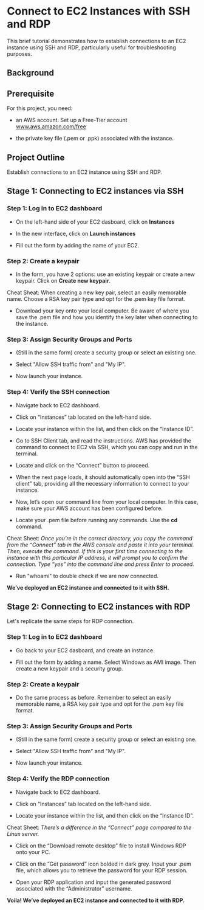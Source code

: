 # Connect to EC2 Instances with SSH and RDP

This brief tutorial demonstrates how to establish connections to an EC2 instance using SSH and RDP, particularly useful for troubleshooting purposes.

## Background



## Prerequisite

For this project, you need:

- an AWS account. Set up a Free-Tier account www.aws.amazon.com/free

- the private key file (.pem or .ppk) associated with the instance.


## Project Outline

Establish connections to an EC2 instance using SSH and RDP.


## Stage 1: Connecting to EC2 instances via SSH


### Step 1: Log in to EC2 dashboard

- On the left-hand side of your EC2 dasboard, click on **Instances**

- In the new interface, click on **Launch instances**

- Fill out the form by adding the name of your EC2. 


### Step 2: Create a keypair

- In the form, you have 2 options: use an existing keypair or create a new keypair. Click on **Create new keypair**.

Cheat Sheat: When creating a new key pair, select an easily memorable name. Choose a RSA key pair type and opt for the .pem key file format.

- Download your key onto your local computer. Be aware of where you save the .pem file and how you identify the key later when connecting to the instance.


### Step 3: Assign Security Groups and Ports

- (Still in the same form) create a security group or select an existing one. 

- Select "Allow SSH traffic from" and "My IP". 

- Now launch your instance.


### Step 4: Verify the SSH connection

- Navigate back to EC2 dashboard.

- Click on “Instances” tab located on the left-hand side. 

- Locate your instance within the list, and then click on the “Instance ID”. 

- Go to SSH Client tab, and read the instructions. AWS has provided the command to connect to EC2 via SSH, which you can copy and run in the terminal.

- Locate and click on the “Connect” button to proceed. 

- When the next page loads, it should automatically open into the “SSH client” tab, providing all the necessary information to connect to your instance.

- Now, let’s open our command line from your local computer. In this case, make sure your AWS account has been configured before. 

- Locate your .pem file before running any commands. Use the **cd** command. 

Cheat Sheet: *Once you’re in the correct directory, you copy the command from the “Connect” tab in the AWS console and paste it into your terminal. Then, execute the command. If this is your first time connecting to the instance with this particular IP address, it will prompt you to confirm the connection. Type “yes” into the command line and press Enter to proceed.*

- Run "whoami" to double check if we are now connected.


**We’ve deployed an EC2 instance and connected to it with SSH.**


## Stage 2: Connecting to EC2 instances with RDP

Let's replicate the same steps for RDP connection.


### Step 1: Log in to EC2 dashboard

- Go back to your EC2 dasboard, and create an instance.

- Fill out the form by adding a name. Select Windows as AMI image. Then create a new keypair and a security group.


### Step 2: Create a keypair

- Do the same process as before. Remember to select an easily memorable name, a RSA key pair type and opt for the .pem key file format.


### Step 3: Assign Security Groups and Ports

- (Still in the same form) create a security group or select an existing one. 

- Select "Allow SSH traffic from" and "My IP". 

- Now launch your instance.


### Step 4: Verify the RDP connection

- Navigate back to EC2 dashboard.

- Click on “Instances” tab located on the left-hand side. 

- Locate your instance within the list, and then click on the “Instance ID”. 

Cheat Sheet: *There’s a difference in the “Connect” page compared to the Linux server.*

- Click on the “Download remote desktop” file to install Windows RDP onto your PC.

- Click on the “Get password” icon bolded in dark grey. Input your .pem file, which allows you to retrieve the password for your RDP session. 

- Open your RDP application and input the generated password associated with the “Administrator” username.


**Voila! We’ve deployed an EC2 instance and connected to it with RDP.**